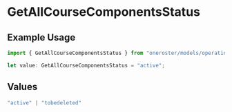 # GetAllCourseComponentsStatus

## Example Usage

```typescript
import { GetAllCourseComponentsStatus } from "oneroster/models/operations";

let value: GetAllCourseComponentsStatus = "active";
```

## Values

```typescript
"active" | "tobedeleted"
```